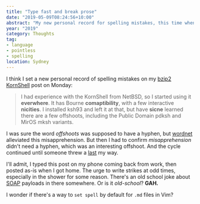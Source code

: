 ```yaml
---
title: "Type fast and break prose"
date: "2019-05-09T08:24:56+10:00"
abstract: "My new personal record for spelling mistakes, this time when discussing bzip2. At least I CamelCased KornShell properly."
year: "2019"
category: Thoughts
tag:
- language
- pointless
- spelling
location: Sydney
---
```

I think I set a new personal record of spelling mistakes on my [bzip2 KornShell](https://rubenerd.com/bzip2-and-kornshell-fun/) post on Monday:

> I had experience with the KornShell from NetBSD, so I started using it **everwhere**. It has Bourne **comaptibility**, with a few interactive **nicities**. I installed ksh93 and left it at that, but have **sicne** learned there are a few offshoots, including the Public Domain pdksh and MirOS mksh variants.

I was sure the word *offshoots* was supposed to have a hyphen, but [wordnet](https://rubenerd.com/problematical/) alleviated this misapprehension. But then I had to confirm *misapprehension* didn't need a hyphen, which was an interesting offshoot. And the cycle continued until someone threw a [last](https://perldoc.perl.org/functions/last.html) my way.

I'll admit, I typed this post on my phone coming back from work, then posted as-is when I got home. The urge to write strikes at odd times, especially in the shower for some reason. There's an old school joke about [SOAP](https://rubenerd.com/remember-soap/) payloads in there somewhere. Or is it *old-school*? **GAH.**

I wonder if there's a way to `set spell` by default for `.md` files in Vim?

